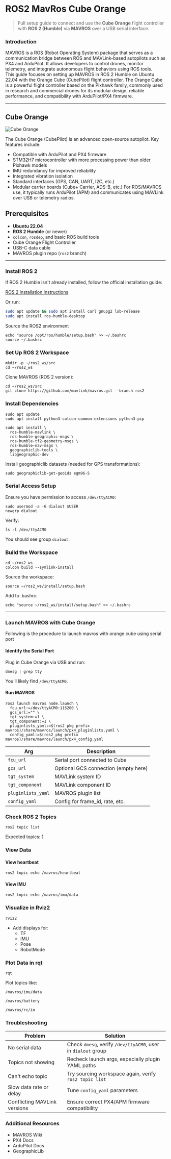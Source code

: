 # ROS2 MavRos Cube Orange

> Full setup guide to connect and use the **Cube Orange** flight controller with **ROS 2 (Humble)** via **MAVROS** over a USB serial interface.

### Introduction
MAVROS is a ROS (Robot Operating System) package that serves as a communication bridge between ROS and MAVLink-based autopilots such as PX4 and ArduPilot. It allows developers to control drones, monitor telemetry, and integrate autonomous flight behaviors using ROS tools. </br>
This guide focuses on setting up MAVROS in ROS 2 Humble on Ubuntu 22.04 with the Orange Cube (CubePilot) flight controller. The Orange Cube is a powerful flight controller based on the Pixhawk family, commonly used in research and commercial drones for its modular design, reliable performance, and compatibility with ArduPilot/PX4 firmware.

---
## Cube Orange
![Cube Orange](https://github.com/syedmohiuddinzia/ros2_orangeCube/blob/main/pic/cube_orange.jpg)

The Cube Orange (CubePilot) is an advanced open-source autopilot. Key features include:
- Compatible with ArduPilot and PX4 firmware
- STM32H7 microcontroller with more processing power than older Pixhawk models
- IMU redundancy for improved reliability
- Integrated vibration isolation
- Standard interfaces (GPS, CAN, UART, I2C, etc.)
- Modular carrier boards (Cube+ Carrier, ADS-B, etc.)
For ROS/MAVROS use, it typically runs ArduPilot (APM) and communicates using MAVLink over USB or telemetry radios.

## Prerequisites

- **Ubuntu 22.04**
- **ROS 2 Humble** (or newer)
- `colcon`, `rosdep`, and basic ROS build tools
- Cube Orange Flight Controller
- USB-C data cable
- MAVROS plugin repo (`ros2` branch)

---
### Install ROS 2

If ROS 2 Humble isn't already installed, follow the official installation guide:

[ROS 2 Installation Instructions](https://docs.ros.org/en/humble/Installation/Ubuntu-Install-Debians.html)

Or run:

```bash
sudo apt update && sudo apt install curl gnupg2 lsb-release
sudo apt install ros-humble-desktop
```
Source the ROS2 environment
```
echo "source /opt/ros/humble/setup.bash" >> ~/.bashrc
source ~/.bashrc
```

### Set Up ROS 2 Workspace
```
mkdir -p ~/ros2_ws/src
cd ~/ros2_ws
```
Clone MAVROS (ROS 2 version):
```
cd ~/ros2_ws/src
git clone https://github.com/mavlink/mavros.git --branch ros2
```

### Install Dependencies
```
sudo apt update
sudo apt install python3-colcon-common-extensions python3-pip
```
```
sudo apt install \
  ros-humble-mavlink \
  ros-humble-geographic-msgs \
  ros-humble-tf2-geometry-msgs \
  ros-humble-nav-msgs \
  geographiclib-tools \
  libgeographic-dev
```
Install geographiclib datasets (needed for GPS transformations):
```
sudo geographiclib-get-geoids egm96-5
```

### Serial Access Setup
Ensure you have permission to access `/dev/ttyACM0`:
```
sudo usermod -a -G dialout $USER
newgrp dialout
```
Verify:
```
ls -l /dev/ttyACM0
```
You should see group `dialout`.

### Build the Workspace
```
cd ~/ros2_ws
colcon build --symlink-install
```
Source the workspace:
```
source ~/ros2_ws/install/setup.bash
```
Add to .bashrc:
```
echo "source ~/ros2_ws/install/setup.bash" >> ~/.bashrc
```

---
### Launch MAVROS with Cube Orange
Following is the procedure to launch mavros with orange cube using serial port

#### Identify the Serial Port
Plug in Cube Orange via USB and run:
```
dmesg | grep tty
```
You’ll likely find `/dev/ttyACM0`.

#### Run MAVROS
```
ros2 launch mavros node.launch \
  fcu_url:=/dev/ttyACM0:115200 \
  gcs_url:="" \
  tgt_system:=1 \
  tgt_component:=1 \
  pluginlists_yaml:=$(ros2 pkg prefix mavros)/share/mavros/launch/px4_pluginlists.yaml \
  config_yaml:=$(ros2 pkg prefix mavros)/share/mavros/launch/px4_config.yaml
```
| Arg                | Description                          |
| ------------------ | ------------------------------------ |
| `fcu_url`          | Serial port connected to Cube        |
| `gcs_url`          | Optional GCS connection (empty here) |
| `tgt_system`       | MAVLink system ID                    |
| `tgt_component`    | MAVLink component ID                 |
| `pluginlists_yaml` | MAVROS plugin list                   |
| `config_yaml`      | Config for frame\_id, rate, etc.     |

### Check ROS 2 Topics
```
ros2 topic list
```
Expected topics:
[1](https://github.com/syedmohiuddinzia/ros2_orangeCube/blob/main/pic/1.png)

### View Data
#### View heartbeat
```
ros2 topic echo /mavros/heartbeat
```
#### View IMU
```
ros2 topic echo /mavros/imu/data
```
### Visualize in Rviz2
```
rviz2
```
- Add displays for:
  - TF
  - IMU
  - Pose
  - RobotMode

### Plot Data in rqt
```
rqt
```
Plot topics like:
```
/mavros/imu/data
```
```
/mavros/battery
```
```
/mavros/rc/in
```

### Troubleshooting
| Problem                      | Solution                                                      |
| ---------------------------- | ------------------------------------------------------------- |
| No serial data               | Check `dmesg`, verify `/dev/ttyACM0`, user in `dialout` group |
| Topics not showing           | Recheck launch args, especially plugin YAML paths             |
| Can't echo topic             | Try sourcing workspace again, verify `ros2 topic list`        |
| Slow data rate or delay      | Tune `config_yaml` parameters                                 |
| Conflicting MAVLink versions | Ensure correct PX4/APM firmware compatibility                 |

### Additional Resources
- MAVROS Wiki
- PX4 Docs
- ArduPilot Docs
- GeographicLib
